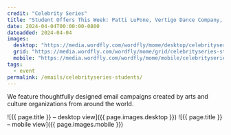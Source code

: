 ```yaml
---
credit: "Celebrity Series"
title: "Student Offers This Week: Patti LuPone, Vertigo Dance Company, and more!!"
date: 2024-04-04T00:00:00-0800
dateadded: 2024-04-04
images:
  desktop: "https://media.wordfly.com/wordfly/mome/desktop/celebrityseries-students.jpg"
  grid: "https://media.wordfly.com/wordfly/mome/grid/celebrityseries-students.jpg"
  mobile: "https://media.wordfly.com/wordfly/mome/mobile/celebrityseries-students.jpg"
tags:
  - event
permalink: /emails/celebrityseries-students/
---
```

We feature thoughtfully designed email campaigns created by arts and culture organizations from around the world.

![{{ page.title }} – desktop view]({{ page.images.desktop }})
![{{ page.title }} – mobile view]({{ page.images.mobile }})
